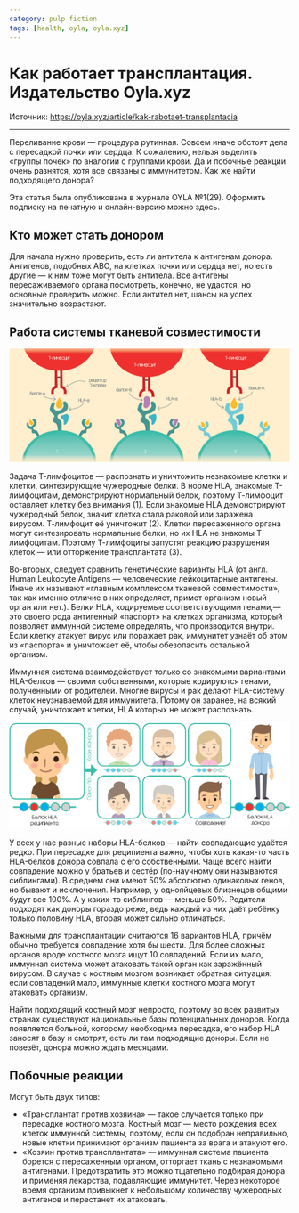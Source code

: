 ```yaml
---
category: pulp fiction
tags: [health, oyla, oyla.xyz]
---
```


# Как работает трансплантация. Издательство Oyla.xyz

Источник: https://oyla.xyz/article/kak-rabotaet-transplantacia

---

Переливание крови — процедура рутинная. Совсем иначе обстоят дела с пересадкой почки или сердца. К сожалению, нельзя выделить «группы почек» по аналогии с группами крови. Да и побочные реакции очень разнятся, хотя все связаны с иммунитетом. Как же найти подходящего донора?

Эта статья была опубликована в журнале OYLA №1(29). Оформить подписку на печатную и онлайн-версию можно здесь.

## Кто может стать донором

Для начала нужно проверить, есть ли антитела к антигенам донора. Антигенов, подобных ABO, на клетках почки или сердца нет, но есть другие — к ним тоже могут быть антитела. Все антигены пересаживаемого органа посмотреть, конечно, не удастся, но основные проверить можно. Если антител нет, шансы на успех значительно возрастают.

## Работа системы тканевой совместимости

![](/pulp-fiction/2020-01-17-how-transplantaion-works/tissue-compatibility-6afb88dd50.jpg)

Задача Т-лимфоцитов — распознать и уничтожить незнакомые клетки и клетки, синтезирующие чужеродные белки. В норме HLA, знакомые Т-лимфоцитам, демонстрируют нормальный белок, поэтому Т-лимфоцит оставляет клетку без внимания (1). Если знакомые HLA демонстрируют чужеродный белок, значит клетка стала раковой или заражена вирусом. Т-лимфоцит её уничтожит (2). Клетки пересаженного органа могут синтезировать нормальные белки, но их HLA не знакомы Т-лимфоцитам. Поэтому Т-лимфоциты запустят реакцию разрушения клеток — или отторжение трансплантата (3).

Во-вторых, следует сравнить генетические варианты HLA (от англ. Human Leukocyte Antigens — человеческие лейкоцитарные антигены. Иначе их называют «главным комплексом тканевой совместимости», так как именно отличие в них определяет, примет организм новый орган или нет.). Белки HLA, кодируемые соответствующими генами,— это своего рода антигенный «паспорт» на клетках организма, который позволяет иммунной системе определять, что производится внутри. Если клетку атакует вирус или поражает рак, иммунитет узнаёт об этом из «паспорта» и уничтожает её, чтобы обезопасить остальной организм.

Иммунная система взаимодействует только со знакомыми вариантами HLA-белков — своими собственными, которые кодируются генами, полученными от родителей. Многие вирусы и рак делают HLA-систему клеток неузнаваемой для иммунитета. Потому он заранее, на всякий случай, уничтожает клетки, HLA которых не может распознать.

![](/pulp-fiction/2020-01-17-how-transplantaion-works/hla-protein-a66d3e4803.jpg)

У всех у нас разные наборы HLA-белков,— найти совпадающие удаётся редко. При пересадке для реципиента важно, чтобы хоть какая-то часть HLA-белков донора совпала с его собственными. Чаще всего найти совпадение можно у братьев и сестёр (по-научному они называются сиблингами). В среднем они имеют 50% абсолютно одинаковых генов, но бывают и исключения. Например, у однояйцевых близнецов общими будут все 100%. А у каких-то сиблингов — меньше 50%. Родители подходят как доноры гораздо реже, ведь каждый из них даёт ребёнку только половину HLA, вторая может сильно отличаться.

Важными для трансплантации считаются 16 вариантов HLA, причём обычно требуется совпадение хотя бы шести. Для более сложных органов вроде костного мозга ищут 10 совпадений. Если их мало, иммунная система может атаковать такой орган как заражённый вирусом. В случае с костным мозгом возникает обратная ситуация: если совпадений мало, иммунные клетки костного мозга могут атаковать организм.

Найти подходящий костный мозг непросто, поэтому во всех развитых странах существуют национальные базы потенциальных доноров. Когда появляется больной, которому необходима пересадка, его набор HLA заносят в базу и смотрят, есть ли там подходящие доноры. Если не повезёт, донора можно ждать месяцами.

## Побочные реакции

Могут быть двух типов:

- «Трансплантат против хозяина» — такое случается только при пересадке костного мозга. Костный мозг — место рождения всех клеток иммунной системы, поэтому, если он подобран неправильно, новые клетки принимают организм пациента за врага и атакуют его.
- «Хозяин против трансплантата» — иммунная система пациента борется с пересаженным органом, отторгает ткань с незнакомыми антигенами. Предотвратить это можно тщательно подбирая донора и применяя лекарства, подавляющие иммунитет. Через некоторое время организм привыкнет к небольшому количеству чужеродных антигенов и перестанет их атаковать.
